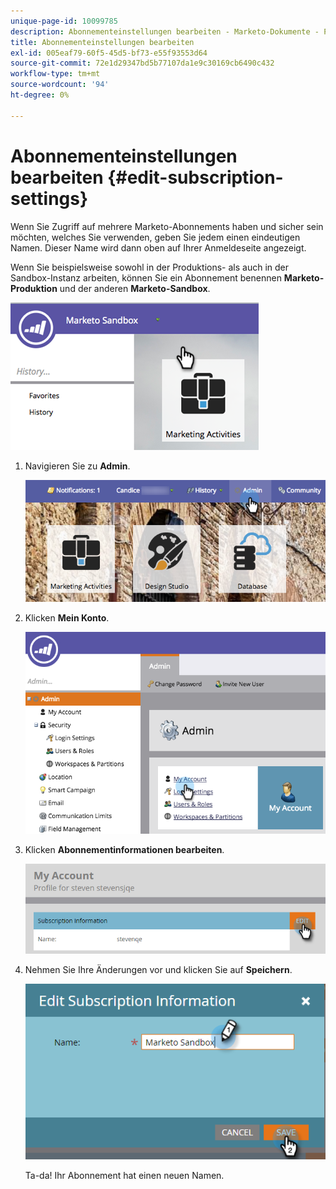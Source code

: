 ```yaml
---
unique-page-id: 10099785
description: Abonnementeinstellungen bearbeiten - Marketo-Dokumente - Produktdokumentation
title: Abonnementeinstellungen bearbeiten
exl-id: 005eaf79-60f5-45d5-bf73-e55f93553d64
source-git-commit: 72e1d29347bd5b77107da1e9c30169cb6490c432
workflow-type: tm+mt
source-wordcount: '94'
ht-degree: 0%

---
```


# Abonnementeinstellungen bearbeiten {#edit-subscription-settings}

Wenn Sie Zugriff auf mehrere Marketo-Abonnements haben und sicher sein möchten, welches Sie verwenden, geben Sie jedem einen eindeutigen Namen. Dieser Name wird dann oben auf Ihrer Anmeldeseite angezeigt.

Wenn Sie beispielsweise sowohl in der Produktions- als auch in der Sandbox-Instanz arbeiten, können Sie ein Abonnement benennen **Marketo-Produktion** und der anderen **Marketo-Sandbox**.

![](assets/image2016-4-8-14-3a34-3a28.png)

1. Navigieren Sie zu **Admin**.

   ![](assets/adminhand-1.png)

1. Klicken **Mein Konto**.

   ![](assets/image2015-6-23-15-3a16-3a52.png)

1. Klicken **Abonnementinformationen bearbeiten**.

   ![](assets/image2016-5-24-10-3a34-3a32.png)

1. Nehmen Sie Ihre Änderungen vor und klicken Sie auf **Speichern**.

   ![](assets/image2016-5-24-10-3a40-3a6.png)

   Ta-da! Ihr Abonnement hat einen neuen Namen.
